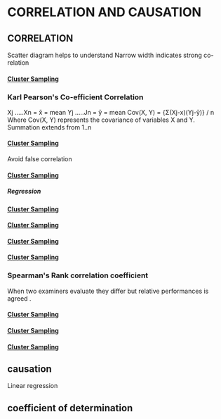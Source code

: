 # CORRELATION AND CAUSATION 

## CORRELATION 

Scatter diagram helps to understand 
Narrow width indicates strong co-relation 

<h4><a href="https://github.com/anil4aws/machine_learning_sample/blob/main/images/correlation_width.jpg">Cluster Sampling</a></h4>

### Karl Pearson's Co-efficient Correlation 

Xj .....Xn =  x̄ = mean 
Yj .....Jn =  ȳ = mean 
Cov(X, Y) = {Σ(Xj-x)(Yj-ȳ)} / n 
Where Cov(X, Y) represents the covariance of variables X and Y.
Summation extends from 1..n

<h4><a href="https://github.com/anil4aws/machine_learning_sample/blob/main/images/karl_pearson_coeff.jpg">Cluster Sampling</a></h4>

Avoid false correlation
<h4><a href="https://github.com/anil4aws/machine_learning_sample/blob/main/images/algebra_for_correlation.jpg">Cluster Sampling</a></h4>

##### Regression 
<h4><a href="https://github.com/anil4aws/machine_learning_sample/blob/main/images/regression.jpg">Cluster Sampling</a></h4>
<h4><a href="https://github.com/anil4aws/machine_learning_sample/blob/main/images/regress2.jpg">Cluster Sampling</a></h4>
<h4><a href="https://github.com/anil4aws/machine_learning_sample/blob/main/images/regress3.png">Cluster Sampling</a></h4>
<h4><a href="https://github.com/anil4aws/machine_learning_sample/blob/main/images/regress4.jpg">Cluster Sampling</a></h4>



### Spearman's Rank correlation coefficient 

When two examiners evaluate they differ but relative performances is agreed . 

<h4><a href="https://github.com/anil4aws/machine_learning_sample/blob/main/images/spearmans1.jpg">Cluster Sampling</a></h4>

<h4><a href="https://github.com/anil4aws/machine_learning_sample/blob/main/images/spearmans2.jpg">Cluster Sampling</a></h4>

<h4><a href="https://github.com/anil4aws/machine_learning_sample/blob/main/images/spearmans3.jpg">Cluster Sampling</a></h4>

## causation 

Linear regression 

## coefficient of determination 

